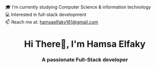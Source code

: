 🎓 I'm currently studying Computer Science & information technology     
💻 Interested in full-stack development  
📫 Reach me at: hamsaelfaky161@gmail.com

<h1 align="center">Hi There👋, I'm Hamsa Elfaky</h1>
<h3 align="center">A passionate Full-Stack developer</h3>

